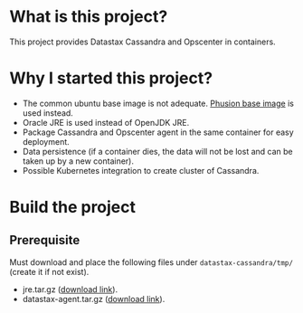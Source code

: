 # What is this project?
This project provides Datastax Cassandra and Opscenter in containers.

# Why I started this project?
* The common ubuntu base image is not adequate.  [Phusion base image](http://phusion.github.io/baseimage-docker/) is used instead.
* Oracle JRE is used instead of OpenJDK JRE.
* Package Cassandra and Opscenter agent in the same container for easy deployment.
* Data persistence (if a container dies, the data will not be lost and can be taken up by a new container).
* Possible Kubernetes integration to create cluster of Cassandra.

# Build the project
## Prerequisite
Must download and place the following files under `datastax-cassandra/tmp/` (create it if not exist).
* jre.tar.gz ([download link](http://www.oracle.com/technetwork/java/javase/downloads/jre8-downloads-2133155.html)).
* datastax-agent.tar.gz ([download link](http://downloads.datastax.com/community/datastax-agent-5.2.0.tar.gz)).
